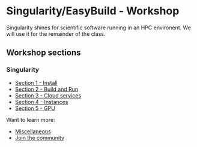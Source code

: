 # Singularity/EasyBuild - Workshop

Singularity shines for scientific software running in an HPC environent.  We will use it for the remainder of the class.

## Workshop sections

### Singularity

- [Section 1 - Install](singularity/00_INSTALL.md)
- [Section 2 - Build and Run](singularity/01_BUILD_RUN.md)
- [Section 3 - Cloud services](singularity/02_CLOUD_SERVICES.md)
- [Section 4 - Instances](singularity/03_INSTANCES.md)
- [Section 5 - GPU](singularity/04_GPU.md)

Want to learn more:

- [Miscellaneous](99_MISCELLANEOUS.md)
- [Join the community](https://www.sylabs.io/singularity/join-the-community/)
